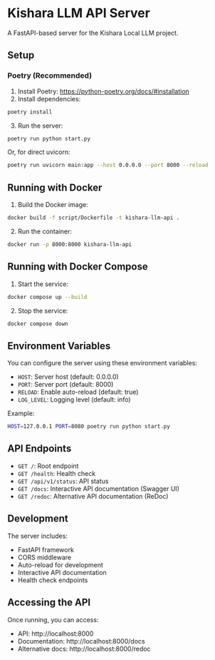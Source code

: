 # Kishara LLM API Server

A FastAPI-based server for the Kishara Local LLM project.

## Setup

### Poetry (Recommended)

1. Install Poetry: https://python-poetry.org/docs/#installation
2. Install dependencies:

```bash
poetry install
```

3. Run the server:

```bash
poetry run python start.py
```

Or, for direct uvicorn:

```bash
poetry run uvicorn main:app --host 0.0.0.0 --port 8000 --reload
```

## Running with Docker

1. Build the Docker image:

```bash
docker build -f script/Dockerfile -t kishara-llm-api .
```

2. Run the container:

```bash
docker run -p 8000:8000 kishara-llm-api
```

## Running with Docker Compose

1. Start the service:

```bash
docker compose up --build
```

2. Stop the service:

```bash
docker compose down
```

## Environment Variables

You can configure the server using these environment variables:

- `HOST`: Server host (default: 0.0.0.0)
- `PORT`: Server port (default: 8000)
- `RELOAD`: Enable auto-reload (default: true)
- `LOG_LEVEL`: Logging level (default: info)

Example:

```bash
HOST=127.0.0.1 PORT=8080 poetry run python start.py
```

## API Endpoints

- `GET /`: Root endpoint
- `GET /health`: Health check
- `GET /api/v1/status`: API status
- `GET /docs`: Interactive API documentation (Swagger UI)
- `GET /redoc`: Alternative API documentation (ReDoc)

## Development

The server includes:

- FastAPI framework
- CORS middleware
- Auto-reload for development
- Interactive API documentation
- Health check endpoints

## Accessing the API

Once running, you can access:

- API: http://localhost:8000
- Documentation: http://localhost:8000/docs
- Alternative docs: http://localhost:8000/redoc
